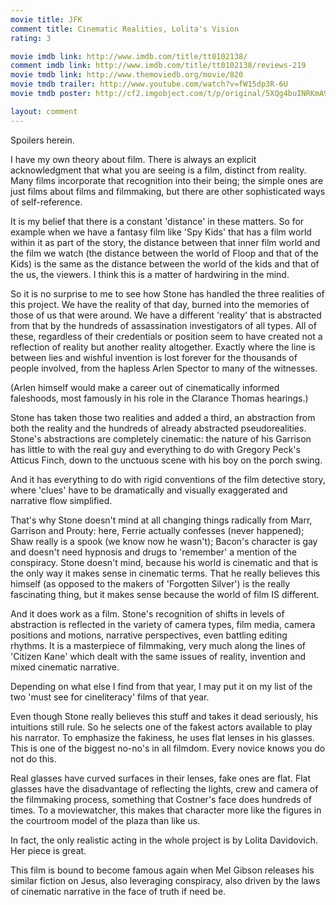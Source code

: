 ```yaml
---
movie title: JFK
comment title: Cinematic Realities, Lolita's Vision
rating: 3

movie imdb link: http://www.imdb.com/title/tt0102138/
comment imdb link: http://www.imdb.com/title/tt0102138/reviews-219
movie tmdb link: http://www.themoviedb.org/movie/820
movie tmdb trailer: http://www.youtube.com/watch?v=fW15dp3R-6U
movie tmdb poster: http://cf2.imgobject.com/t/p/original/5XQg4buINRKmA9u38Du6uKZVopq.jpg

layout: comment
---
```


Spoilers herein.

I have my own theory about film. There is always an explicit acknowledgment that what you are seeing is a film, distinct from reality. Many films incorporate that recognition into their being; the simple ones are just films about films and filmmaking, but there are other sophisticated ways of self-reference.

It is my belief that there is a constant 'distance' in these matters. So for example when we have a fantasy film like 'Spy Kids' that has a film world within it as part of the story, the distance between that inner film world and the film we watch (the distance between the world of Floop and that of the Kids) is the same as the distance between the world of the kids and that of the us, the viewers. I think this is a matter of hardwiring in the mind.

So it is no surprise to me to see how Stone has handled the three realities of this project. We have the reality of that day, burned into the memories of those of us that were around. We have a different 'reality' that is abstracted from that by the hundreds of assassination investigators of all types. All of these, regardless of their credentials or position seem to have created not a reflection of reality but another reality altogether. Exactly where the line is between lies and wishful invention is lost forever for the thousands of people involved, from the hapless Arlen Spector to many of the witnesses.

(Arlen himself would make a career out of cinematically informed faleshoods, most famously in his role in the Clarance Thomas hearings.)

Stone has taken those two realities and added a third, an abstraction from both the reality and the hundreds of already abstracted pseudorealities. Stone's abstractions are completely cinematic: the nature of his Garrison has little to with the real guy and everything to do with Gregory Peck's Atticus Finch, down to the unctuous scene with his boy on the porch swing.

And it has everything to do with rigid conventions of the film detective story, where 'clues' have to be dramatically and visually exaggerated and narrative flow simplified.

That's why Stone doesn't mind at all changing things radically from Marr, Garrison and Prouty: here, Ferrie actually confesses (never happened); Shaw really is a spook (we know now he wasn't); Bacon's character is gay and doesn't need hypnosis and drugs to 'remember' a mention of the conspiracy. Stone doesn't mind, because his world is cinematic and that is the only way it makes sense in cinematic terms. That he really believes this himself (as opposed to the makers of 'Forgotten Silver') is the really fascinating thing, but it makes sense because the world of film IS different.

And it does work as a film. Stone's recognition of shifts in levels of abstraction is reflected in the variety of camera types, film media, camera positions and motions, narrative perspectives, even battling editing rhythms. It is a masterpiece of filmmaking, very much along the lines of 'Citizen Kane' which dealt with the same issues of reality, invention and mixed cinematic narrative.

Depending on what else I find from that year, I may put it on my list of the two 'must see for cineliteracy' films of that year.

Even though Stone really believes this stuff and takes it dead seriously, his intuitions still rule. So he selects one of the fakest actors available to play his narrator. To emphasize the fakiness, he uses flat lenses in his glasses. This is one of the biggest no-no's in all filmdom. Every novice knows you do not do this.

Real glasses have curved surfaces in their lenses, fake ones are flat. Flat glasses have the disadvantage of reflecting the lights, crew and camera of the filmmaking process, something that Costner's face does hundreds of times. To a moviewatcher, this makes that character more like the figures in the courtroom model of the plaza than like us.

In fact, the only realistic acting in the whole project is by Lolita Davidovich. Her piece is great.

This film is bound to become famous again when Mel Gibson releases his similar fiction on Jesus, also leveraging conspiracy, also driven by the laws of cinematic narrative in the face of truth if need be.